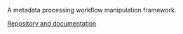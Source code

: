 A metadata processing workflow manipulation framework.

[Repository and documentation](https://github.com/mipt-npm/dataforge-core)